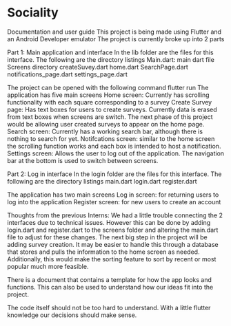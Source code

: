# Sociality

Documentation and user guide
This project is being made using Flutter and an Android Developer emulator
The project is currently broke up into 2 parts

Part 1: Main application and interface
  In the lib folder are the files for this interface.
  The following are the directory listings
    Main.dart: main dart file
    Screens directory
      createSuvey.dart
      home.dart
      SearchPage.dart
      notifications_page.dart
      settings_page.dart
  
  The project can be opened with the following command
    flutter run
  The application has five main screens
    Home screen: Currently has scrolling functionality with each square corresponding to a survey
    Create Survey page: Has text boxes for users to create surveys. Currently data is erased from text boxes when screens are switch.
      The next phase of this project would be allowing user created surveys to appear on the home page.
    Search screen: Currently has a working search bar, although there is nothing to search for yet.
    Notifcations screen: similar to the home screen the scrolling function works and each box is intended to host a notification.
    Settings screen: Allows the user to log out of the application.
  The navigation bar at the bottom is used to switch between screens.
   
Part 2: Log in interface
  In the login folder are the files for this interface.
  The following are the directory listings
    main.dart
    login.dart
    register.dart
   
  The application has two main screens
    Log in screen: for returning users to log into the application
    Register screen: for new users to create an account
    
 Thoughts from the previous Interns:
 We had a little trouble connecting the 2 interfaces due to technical issues. However this can be done by adding login.dart and register.dart to the screens folder
 and altering the main.dart file to adjust for these changes.
 The next big step in the project will be adding survey creation. It may be easier to handle this through a database that stores and pulls the information to the home   screen as needed. Additionally, this would make the sorting feature to sort by recent or most popular much more feasible.
 
 There is a document that contains a template for how the app looks and functions. This can also be used to understand how our ideas fit into the project.
 
 The code itself should not be too hard to understand. With a little flutter knowledge our decisions should make sense.

